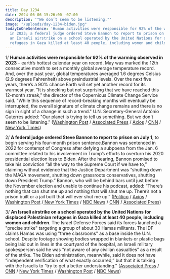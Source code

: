 ```yaml
---
title: Day 1234
date: 2024-06-06 15:26:00 -07:00
description: '"We don’t seem to be listening."'
image: "/uploads/day-1234-biden.jpg"
todayInOneSentence: 'Human activities were responsible for 92% of the warming observed
  in 2023; a federal judge ordered Steve Bannon to report to prison on July 1; and
  an Israeli airstrike on a school operated by the United Nations for displaced Palestinian
  refugees in Gaza killed at least 40 people, including women and children. '
---
```


1/ **Human activities were responsible for 92% of the warming observed in 2023** – earth’s hottest calendar year on record. May was marked the 12th consecutive month to set a monthly global average temperature record. And, over the past year, global temperatures averaged 1.6 degrees Celsius (2.9 degrees Fahrenheit) above preindustrial levels. Over the next five years, there’s a 90% chance Earth will set yet another record for its warmest year. "It is shocking but not surprising that we have reached this 12-month streak," the director of the Copernicus Climate Change Service said. "While this sequence of record-breaking months will eventually be interrupted, the overall signature of climate change remains and there is no sign in sight of a change in such a trend." U.N. Secretary-General António Guterres added: "Our planet is trying to tell us something. But we don't seem to be listening." ([Washington Post](https://www.washingtonpost.com/weather/2024/06/05/global-temperatures-1-5-celsius-record-year/) / [Associated Press](https://apnews.com/article/climate-change-accelerating-record-hot-deadly-434881547b4585a32fa906cf5495d3f0) / [Axios](https://www.axios.com/2024/06/05/may-record-global-heat-12th-straight-month) / [CNN](https://www.cnn.com/2024/06/05/climate/12-months-record-heat-un-speech/index.html) / [New York Times](https://www.nytimes.com/2024/06/05/climate/global-warming-outlook.html))

2/ **A federal judge ordered Steve Bannon to report to prison on July 1**, to begin serving his four-month prison sentence.Bannon was sentenced in 2022 for contempt of Congress after defying a subpoena from the Jan. 6 committee related to his involvement in Trump’s efforts to overturn his 2020 presidential election loss to Biden. After the hearing, Bannon promised to take his conviction “all the way to the Supreme Court if we have to,” claiming without evidence that the Justice Department was “shutting down the MAGA movement, shutting down grassroots conservatives, shutting down President Trump.” Bannon, who will be behind bars until just before the November election and unable to continue his podcast, added: “There’s nothing that can shut me up and nothing that will shut me up. There’s not a prison built or a jail built that will ever shut me up.” ([Politico](https://www.politico.com/news/2024/06/06/steve-bannon-prison-jan-6-subpoena-trump-00162065) / [Axios](https://www.axios.com/2024/06/06/steve-bannon-jail-sentence) / [Washington Post](https://www.washingtonpost.com/dc-md-va/2024/06/05/bannon-prison-hearing-contempt/) /[ New York Times](https://www.nytimes.com/2024/06/06/us/politics/steve-bannon-surrender.html) / [NBC News](https://www.nbcnews.com/politics/justice-department/court-hears-arguments-whether-steve-bannon-begin-prison-sentence-rcna155209) / [CNN](https://www.cnn.com/2024/06/06/politics/steve-bannon-jail/index.html) / [Associated Press](https://apnews.com/article/steve-bannon-contempt-jan-6-committee-prison-2da50bcf2f8ff8f3e01ef4bf2b1b845e))

3/ **An Israeli airstrike on a school operated by the United Nations for displaced Palestinian refugees in Gaza killed at least 40 people, including women and children**. The Israel Defense Forces said its forces launched a "precise strike" targeting a group of about 30 Hamas militants. The IDF claims Hamas was using "three classrooms" as a base inside the U.N. school. Despite footage showing bodies wrapped in blankets or plastic bags being laid out in lines in the courtyard of the hospital, an Israeli military spokesperson said he was “not aware of any civilian casualties” as a result of the strike. The Biden administration, meanwhile, said it does not have “independent verification of what exactly occurred,” but that it is talking with the Israelis to “try to get a better understanding." ([Associated Press](https://apnews.com/article/israel-palestinians-hamas-war-news-6-6-2024-3d07e712f8abc1e08339163180823fb8) / [CNN](https://www.cnn.com/middleeast/live-news/israel-hamas-war-gaza-news-06-06-24/index.html) / [New York Times](https://www.nytimes.com/live/2024/06/06/world/israel-gaza-war-hamas) / [Washington Post](https://www.washingtonpost.com/world/2024/06/06/israel-hamas-war-news-gaza-palestine-rafah/) / [NBC News](https://www.nbcnews.com/news/world/gaza-unrwa-school-hit-israel-idf-hamas-rcna155786))
